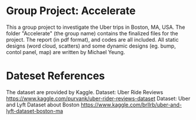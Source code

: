 # Group Project: Accelerate
This a group project to investigate the Uber trips in Boston, MA, USA.
The folder "Accelerate" (the group name) contains the finalized files for the project.
The report (in pdf format), and codes are all included.
All static designs (word cloud, scatters) and some dynamic designs (eg. bump, contol panel, map) are written by Michael Yeung.

# Dateset References
The dataset are provided by Kaggle.
Dataset: Uber Ride Reviews
https://www.kaggle.com/purvank/uber-rider-reviews-dataset
Dataset: Uber and Lyft Dataset about Boston
https://www.kaggle.com/brllrb/uber-and-lyft-dataset-boston-ma
